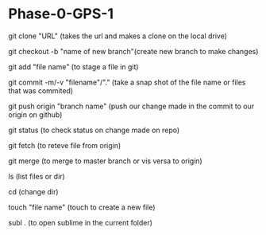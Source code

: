 # Phase-0-GPS-1

git clone "URL" (takes the url and makes a clone on the local drive)

git checkout -b "name of new branch"(create new branch to make changes)

git add "file name" (to stage a file in git)

git commit -m/-v "filename"/"." (take a snap shot of the file name or files that was commited)

git push origin "branch name" (push our change made in the commit to our origin on github)

git status (to check status on change made on repo)

git fetch (to reteve file from origin)

git merge (to merge to master branch or vis versa to origin)

ls (list files or dir)

cd (change dir)

touch "file name" (touch to create a new file)

subl . (to open sublime in the current folder)
